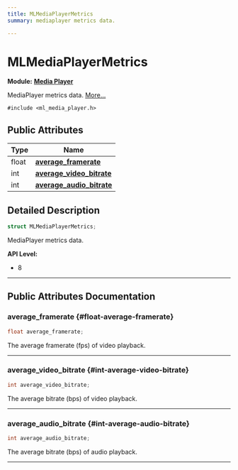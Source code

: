 ```yaml
---
title: MLMediaPlayerMetrics
summary: mediaplayer metrics data. 

---
```


# MLMediaPlayerMetrics

**Module:** **[Media Player](/versioned_docs/version-22-May-2023/api-ref/api/Modules/group___media_player/group___media_player.md)**



MediaPlayer metrics data.  [More...](#detailed-description)


`#include <ml_media_player.h>`

## Public Attributes

| Type           | Name           |
| -------------- | -------------- |
| float | **[average_framerate](/versioned_docs/version-22-May-2023/api-ref/api/Modules/group___media_player/struct_m_l_media_player_metrics.md#float-average-framerate)**  |
| int | **[average_video_bitrate](/versioned_docs/version-22-May-2023/api-ref/api/Modules/group___media_player/struct_m_l_media_player_metrics.md#int-average-video-bitrate)**  |
| int | **[average_audio_bitrate](/versioned_docs/version-22-May-2023/api-ref/api/Modules/group___media_player/struct_m_l_media_player_metrics.md#int-average-audio-bitrate)**  |

## Detailed Description

```cpp
struct MLMediaPlayerMetrics;
```

MediaPlayer metrics data. 




**API Level:**
  * 8




-----------
## Public Attributes Documentation

### average_framerate {#float-average-framerate}

```cpp
float average_framerate;
```


The average framerate (fps) of video playback. 





-----------

### average_video_bitrate {#int-average-video-bitrate}

```cpp
int average_video_bitrate;
```


The average bitrate (bps) of video playback. 





-----------

### average_audio_bitrate {#int-average-audio-bitrate}

```cpp
int average_audio_bitrate;
```


The average bitrate (bps) of audio playback. 





-----------


